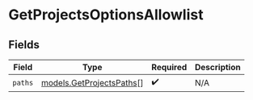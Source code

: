 # GetProjectsOptionsAllowlist


## Fields

| Field                                                      | Type                                                       | Required                                                   | Description                                                |
| ---------------------------------------------------------- | ---------------------------------------------------------- | ---------------------------------------------------------- | ---------------------------------------------------------- |
| `paths`                                                    | [models.GetProjectsPaths](../models/getprojectspaths.md)[] | :heavy_check_mark:                                         | N/A                                                        |